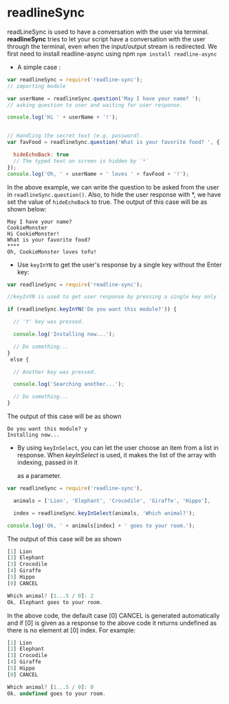 # readlineSync

readLineSync is used to have a conversation with the user via terminal.
**readlineSync** tries to let your script have a conversation with the user through the 
terminal, even when the input/output stream is redirected.
We first need to install readline-async using npm
`npm install readline-async`

- A simple case :

```js
var readlineSync = require('readline-sync');
// importing module

var userName = readlineSync.question('May I have your name? ');
// asking question to user and waiting for user response.

console.log('Hi ' + userName + '!');


// Handling the secret text (e.g. password).
var favFood = readlineSync.question('What is your favorite food? ', {

  hideEchoBack: true
  // The typed text on screen is hidden by `*`
});
console.log('Oh, ' + userName + ' loves ' + favFood + '!');
```

In the above example, we can write the question to be asked from the user in 
`readlineSync.question()`. Also, to hide the user response with \*, we have set the
 value of `hideEchoBack` to true. The output of this case will be as shown below:

```
May I have your name?
CookieMonster
Hi CookieMonster!
What is your favorite food?
****
Oh, CookieMonster loves tofu!
```

- Use `keyInYN` to get the user's response by a single key without the Enter key:

```js
var readlineSync = require('readline-sync');

//keyInYN is used to get user response by pressing a single key only

if (readlineSync.keyInYN('Do you want this module?')) {

  // 'Y' key was pressed.

  console.log('Installing now...');

  // Do something...
}
 else {

  // Another key was pressed.

  console.log('Searching another...');

  // Do something...
}
```

The output of this case will be as shown

```
Do you want this module? y
Installing now...
```

- By using `keyInSelect`, you can let the user choose an item from a list in response.
 When _keyInSelect_ is used, it makes the list of the array with indexing, passed in it
 
  as a parameter.

```js
var readlineSync = require('readline-sync'),

  animals = ['Lion', 'Elephant', 'Crocodile', 'Giraffe', 'Hippo'],

  index = readlineSync.keyInSelect(animals, 'Which animal?');

console.log('Ok, ' + animals[index] + ' goes to your room.');

```

The output of this case will be as shown

```js
[1] Lion
[2] Elephant
[3] Crocodile
[4] Giraffe
[5] Hippo
[0] CANCEL

Which animal? [1...5 / 0]: 2
Ok, Elephant goes to your room.
```

In the above code, the default case [0] CANCEL is generated automatically and if [0] is given as a response to the above code it returns undefined as there is no element at [0] index.
For example:

```js
[1] Lion
[2] Elephant
[3] Crocodile
[4] Giraffe
[5] Hippo
[0] CANCEL

Which animal? [1...5 / 0]: 0
Ok, undefined goes to your room.
```

